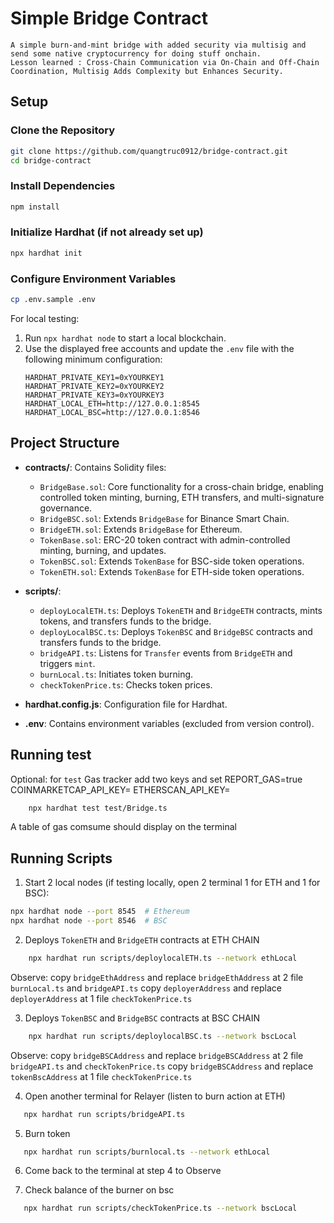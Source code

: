 # Simple Bridge Contract
    A simple burn-and-mint bridge with added security via multisig and send some native cryptocurrency for doing stuff onchain.
    Lesson learned : Cross-Chain Communication via On-Chain and Off-Chain Coordination, Multisig Adds Complexity but Enhances Security.
    

## Setup

### Clone the Repository
```bash
git clone https://github.com/quangtruc0912/bridge-contract.git
cd bridge-contract
```

### Install Dependencies
```bash
npm install
```

### Initialize Hardhat (if not already set up)
```bash
npx hardhat init
```

### Configure Environment Variables
```bash
cp .env.sample .env
```
For local testing:
1. Run `npx hardhat node` to start a local blockchain.
2. Use the displayed free accounts and update the `.env` file with the following minimum configuration:
    ```plaintext
    HARDHAT_PRIVATE_KEY1=0xYOURKEY1
    HARDHAT_PRIVATE_KEY2=0xYOURKEY2
    HARDHAT_PRIVATE_KEY3=0xYOURKEY3
    HARDHAT_LOCAL_ETH=http://127.0.0.1:8545
    HARDHAT_LOCAL_BSC=http://127.0.0.1:8546
    ```


## Project Structure

- **contracts/**: Contains Solidity files:
  - `BridgeBase.sol`: Core functionality for a cross-chain bridge, enabling controlled token minting, burning, ETH transfers, and multi-signature governance.
  - `BridgeBSC.sol`: Extends `BridgeBase` for Binance Smart Chain.
  - `BridgeETH.sol`: Extends `BridgeBase` for Ethereum.
  - `TokenBase.sol`: ERC-20 token contract with admin-controlled minting, burning, and updates.
  - `TokenBSC.sol`: Extends `TokenBase` for BSC-side token operations.
  - `TokenETH.sol`: Extends `TokenBase` for ETH-side token operations.

- **scripts/**:
  - `deployLocalETH.ts`: Deploys `TokenETH` and `BridgeETH` contracts, mints tokens, and transfers funds to the bridge.
  - `deployLocalBSC.ts`: Deploys `TokenBSC` and `BridgeBSC` contracts and transfers funds to the bridge.
  - `bridgeAPI.ts`: Listens for `Transfer` events from `BridgeETH` and triggers `mint`.
  - `burnLocal.ts`: Initiates token burning.
  - `checkTokenPrice.ts`: Checks token prices.

- **hardhat.config.js**: Configuration file for Hardhat.

- **.env**: Contains environment variables (excluded from version control).

## Running test
Optional: for `test` Gas tracker
add two keys and set REPORT_GAS=true
COINMARKETCAP_API_KEY=
ETHERSCAN_API_KEY=
```bash 
    npx hardhat test test/Bridge.ts
```
A table of gas comsume should display on the terminal


## Running Scripts
1. Start 2 local nodes (if testing locally, open 2 terminal 1 for ETH and 1 for BSC):

```bash 
npx hardhat node --port 8545  # Ethereum
npx hardhat node --port 8546  # BSC
```

2. Deploys `TokenETH` and `BridgeETH` contracts at ETH CHAIN 

```bash 
    npx hardhat run scripts/deploylocalETH.ts --network ethLocal
``` 
Observe: copy `bridgeEthAddress`  and replace `bridgeEthAddress` at 2 file  `burnLocal.ts` and `bridgeAPI.ts`
         copy `deployerAddress`  and replace `deployerAddress` at 1 file  `checkTokenPrice.ts`

3. Deploys `TokenBSC` and `BridgeBSC` contracts at BSC CHAIN  

```bash 
    npx hardhat run scripts/deploylocalBSC.ts --network bscLocal
``` 
Observe: copy `bridgeBSCAddress`  and replace `bridgeBSCAddress` at 2 file  `bridgeAPI.ts` and `checkTokenPrice.ts`
         copy `bridgeBSCAddress`  and replace `tokenBscAddress` at 1 file `checkTokenPrice.ts`

4. Open another terminal for Relayer (listen to burn action at ETH)

```bash 
   npx hardhat run scripts/bridgeAPI.ts
``` 

5. Burn token

```bash 
   npx hardhat run scripts/burnlocal.ts --network ethLocal
``` 

6. Come back to the terminal at step 4 to Observe

7. Check balance of the burner on bsc 

```bash 
   npx hardhat run scripts/checkTokenPrice.ts --network bscLocal
``` 